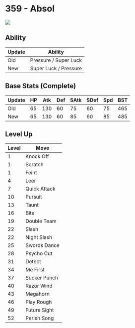 # 359 - Absol
![][359]

## Ability

Update | Ability
---    | ---
Old    | Pressure / Super Luck
New    | Super Luck / Pressure

## Base Stats (Complete)

Update | HP | Atk | Def | SAtk | SDef | Spd | BST
---    | ---| --- | --- | ---  | ---  | --- | ---
Old    | 65 |  130 |  60 |  75  |  60  |  75  |  465
New    | 65 |  130 |  60 |  85  |  60  |  85  |  485

## Level Up

Level | Move
---   | ---
  1   | Knock Off
  1   | Scratch
  1   | Feint
  4   | Leer
  7   | Quick Attack
 10   | Pursuit
 13   | Taunt
 16   | Bite
 19   | Double Team
 22   | Slash
 22   | Night Slash
 25   | Swords Dance
 28   | Psycho Cut
 31   | Detect
 34   | Me First
 37   | Sucker Punch
 40   | Razor Wind
 43   | Megahorn
 46   | Play Rough
 49   | Future Sight
 52   | Perish Song



[359]: ../img/pokemon/359.png

